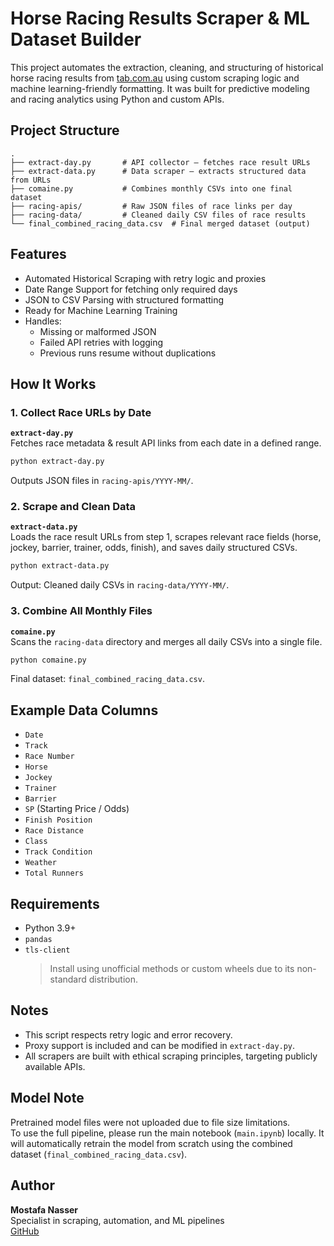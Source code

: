 # Horse Racing Results Scraper & ML Dataset Builder

This project automates the extraction, cleaning, and structuring of historical horse racing results from [tab.com.au](https://tab.com.au) using custom scraping logic and machine learning-friendly formatting. It was built for predictive modeling and racing analytics using Python and custom APIs.

## Project Structure

```
.
├── extract-day.py       # API collector – fetches race result URLs
├── extract-data.py      # Data scraper – extracts structured data from URLs
├── comaine.py           # Combines monthly CSVs into one final dataset
├── racing-apis/         # Raw JSON files of race links per day
├── racing-data/         # Cleaned daily CSV files of race results
└── final_combined_racing_data.csv  # Final merged dataset (output)
```

## Features

- Automated Historical Scraping with retry logic and proxies  
- Date Range Support for fetching only required days
- JSON to CSV Parsing with structured formatting
- Ready for Machine Learning Training
- Handles:
  - Missing or malformed JSON
  - Failed API retries with logging
  - Previous runs resume without duplications

## How It Works

### 1. Collect Race URLs by Date
**`extract-day.py`**  
Fetches race metadata & result API links from each date in a defined range.

```bash
python extract-day.py
```

Outputs JSON files in `racing-apis/YYYY-MM/`.

### 2. Scrape and Clean Data
**`extract-data.py`**  
Loads the race result URLs from step 1, scrapes relevant race fields (horse, jockey, barrier, trainer, odds, finish), and saves daily structured CSVs.

```bash
python extract-data.py
```

Output: Cleaned daily CSVs in `racing-data/YYYY-MM/`.

### 3. Combine All Monthly Files
**`comaine.py`**  
Scans the `racing-data` directory and merges all daily CSVs into a single file.

```bash
python comaine.py
```

Final dataset: `final_combined_racing_data.csv`.

## Example Data Columns

- `Date`
- `Track`
- `Race Number`
- `Horse`
- `Jockey`
- `Trainer`
- `Barrier`
- `SP` (Starting Price / Odds)
- `Finish Position`
- `Race Distance`
- `Class`
- `Track Condition`
- `Weather`
- `Total Runners`

## Requirements

- Python 3.9+
- `pandas`
- `tls-client`  
  > Install using unofficial methods or custom wheels due to its non-standard distribution.

## Notes

- This script respects retry logic and error recovery.
- Proxy support is included and can be modified in `extract-day.py`.
- All scrapers are built with ethical scraping principles, targeting publicly available APIs.

## Model Note

Pretrained model files were not uploaded due to file size limitations.  
To use the full pipeline, please run the main notebook (`main.ipynb`) locally. It will automatically retrain the model from scratch using the combined dataset (`final_combined_racing_data.csv`).

## Author

**Mostafa Nasser**  
Specialist in scraping, automation, and ML pipelines  
[GitHub](https://github.com/xx36Mostafa)
